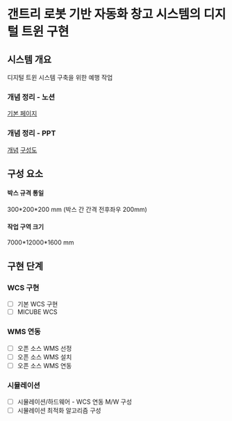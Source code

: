 # 갠트리 로봇 기반 자동화 창고 시스템의 디지털 트윈 구현


## 시스템 개요
디지털 트윈 시스템 구축을 위한 예행 작업


### 개념 정리 - 노션
[기본 페이지](https://www.notion.so/68288352350048ff82300f51217bb229?pvs=4)

### 개념 정리 - PPT
[개념](https://tuackr-my.sharepoint.com/:p:/g/personal/lmrlar98_tuackr_onmicrosoft_com/Ed7idKPbG_dJqUAPZ9F4i9wBHs6nexKCHy1koZ46b27GlA?e=WWGoAR)
[구성도](https://tuackr-my.sharepoint.com/:p:/g/personal/lmrlar98_tuackr_onmicrosoft_com/EbSxN29LyK5GroHN0bicSdkBxmI0hg_D7z7FpUDP1HTLPw?e=dMSdFW)


## 구성 요소

#### 박스 규격 통일 
300\*200\*200 mm (박스 간 간격 전후좌우 200mm)

#### 작업 구역 크기 
7000\*12000\*1600 mm

## 구현 단계
### WCS 구현
- [ ] 기본 WCS 구현
- [ ] MICUBE WCS
### WMS 연동
- [ ] 오픈 소스 WMS 선정
- [ ] 오픈 소스 WMS 설치
- [ ] 오픈 소스 WMS 연동
### 시뮬레이션 
- [ ] 시뮬레이션/하드웨어 - WCS 연동 M/W 구성
- [ ] 시뮬레이션 최적화 알고리즘 구성
